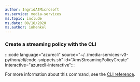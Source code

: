 ```yaml
---
author: IngridAtMicrosoft
ms.service: media-services 
ms.topic: include
ms.date: 08/18/2020
ms.author: inhenkel
---
```


### Create a streaming policy with the CLI

:::code language="azurecli" source="~/../media-services-v3-python/cli/code-snippets.sh" id="AmsStreamingPolicyCreate" interactive="azurecli-interactive":::

For more information about this command, see the [CLI reference](/cli/azure/ams/streaming-policy?view=azure-cli-latest#az-ams-streaming-policy-create).
